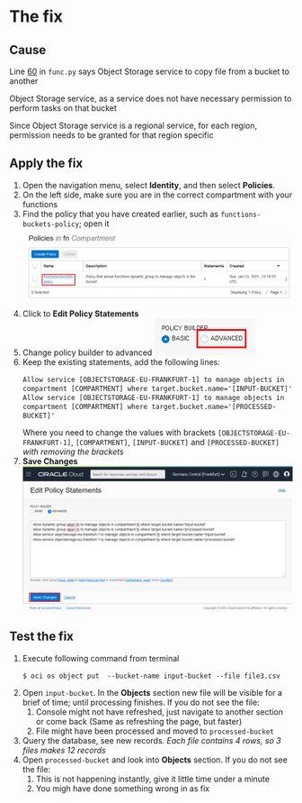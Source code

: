 # The fix

## Cause
Line [60](https://github.com/oracle/oracle-functions-samples/blob/d050def206b256d6fed975e70d9f90aa01eefaf9/samples/oci-load-file-into-adw-python/func.py#L60) in `func.py` says Object Storage service to copy file from a bucket to another

Object Storage service, as a service does not have necessary permission to perform tasks on that bucket

Since Object Storage service is a regional service, for each region, permission needs to be granted for that region specific

## Apply the fix
1. Open the navigation menu, select **Identity**, and then select **Policies**.
2. On the left side, make sure you are in the correct compartment with your functions
3. Find the policy that you have created earlier, such as `functions-buckets-policy`; open it
    ![](./images/policies.png)  
4. Click to **Edit Policy Statements**
5. Change policy builder to advanced
    ![](./images/switch-advanced-policy-builder.png)  
6. Keep the existing statements, add the following lines:
    ```
    Allow service [OBJECTSTORAGE-EU-FRANKFURT-1] to manage objects in compartment [COMPARTMENT] where target.bucket.name='[INPUT-BUCKET]'
    Allow service [OBJECTSTORAGE-EU-FRANKFURT-1] to manage objects in compartment [COMPARTMENT] where target.bucket.name='[PROCESSED-BUCKET]'
    ```
    Where you need to change the values with brackets `[OBJECTSTORAGE-EU-FRANKFURT-1]`, `[COMPARTMENT]`, `[INPUT-BUCKET]` and `[PROCESSED-BUCKET]` *with removing the brackets*
7. **Save Changes**
    ![](./images/save-policy.png)  


## Test the fix
1. Execute following command from terminal
    ```shell
    $ oci os object put  --bucket-name input-bucket --file file3.csv
    ```
2. Open `input-bucket`. In the **Objects** section new file will be visible for a brief of time; until processing finishes. If you do not see the file:
    1. Console might not have refreshed, just navigate to another section or come back (Same as refreshing the page, but faster)
    2. File might have been processed and moved to `processed-bucket`
3. Query the database, see new records. *Each file contains 4 rows, so 3 files makes 12 records*
4. Open `processed-bucket` and look into **Objects** section. If you do not see the file:
    1. This is not happening instantly, give it little time under a minute
    2. You migh have done something wrong in as fix